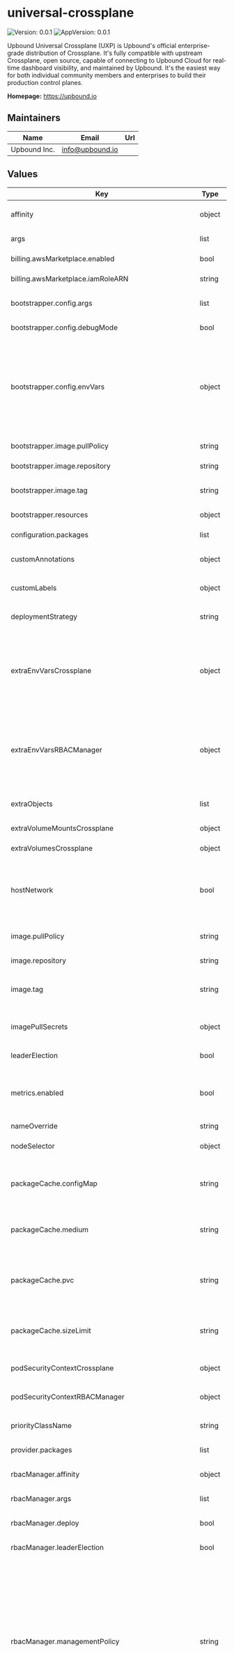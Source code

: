 # universal-crossplane

![Version: 0.0.1](https://img.shields.io/badge/Version-0.0.1-informational?style=flat-square) ![AppVersion: 0.0.1](https://img.shields.io/badge/AppVersion-0.0.1-informational?style=flat-square)

Upbound Universal Crossplane (UXP) is Upbound's official enterprise-grade
distribution of Crossplane. It's fully compatible with upstream Crossplane,
open source, capable of connecting to Upbound Cloud for real-time dashboard
visibility, and maintained by Upbound. It's the easiest way for both
individual community members and enterprises to build their production control
planes.

**Homepage:** <https://upbound.io>

## Maintainers

| Name | Email | Url |
| ---- | ------ | --- |
| Upbound Inc. | <info@upbound.io> |  |

## Values

| Key | Type | Default | Description |
|-----|------|---------|-------------|
| affinity | object | `{}` | Add `affinities` to the Crossplane pod deployment. |
| args | list | `[]` | Add custom arguments to the Crossplane pod. |
| billing.awsMarketplace.enabled | bool | `false` | Enable AWS Marketplace billing. |
| billing.awsMarketplace.iamRoleARN | string | `"arn:aws:iam::<ACCOUNT_ID>:role/<ROLE_NAME>"` | AWS Marketplace billing IAM role ARN. |
| bootstrapper.config.args | list | `[]` | List of additional args for the bootstrapper deployment. |
| bootstrapper.config.debugMode | bool | `false` | Enable debug mode for bootstrapper. |
| bootstrapper.config.envVars | object | `{}` | List of additional environment variables for the bootstrapper deployment. EXAMPLE envVars:   sample.key: value1   ANOTHER.KEY: value2 RESULT   - name: sample_key     value: "value1"   - name: ANOTHER_KEY     value: "value2" |
| bootstrapper.image.pullPolicy | string | `"IfNotPresent"` | Bootstrapper image pull policy. |
| bootstrapper.image.repository | string | `"xpkg.upbound.io/upbound/uxp-bootstrapper"` | Bootstrapper image repository. |
| bootstrapper.image.tag | string | `""` | Bootstrapper image tag: if not set, appVersion field from Chart.yaml is used. |
| bootstrapper.resources | object | `{}` | Resources configuration for bootstrapper. |
| configuration.packages | list | `[]` | A list of Configuration packages to install. |
| customAnnotations | object | `{}` | Add custom `annotations` to the Crossplane pod deployment. |
| customLabels | object | `{}` | Add custom `labels` to the Crossplane pod deployment. |
| deploymentStrategy | string | `"RollingUpdate"` | The deployment strategy for the Crossplane and RBAC Manager pods. |
| extraEnvVarsCrossplane | object | `{}` | Add custom environmental variables to the Crossplane pod deployment. Replaces any `.` in a variable name with `_`. For example, `SAMPLE.KEY=value1` becomes `SAMPLE_KEY=value1`. |
| extraEnvVarsRBACManager | object | `{}` | Add custom environmental variables to the RBAC Manager pod deployment. Replaces any `.` in a variable name with `_`. For example, `SAMPLE.KEY=value1` becomes `SAMPLE_KEY=value1`. |
| extraObjects | list | `[]` | To add arbitrary Kubernetes Objects during a Helm Install |
| extraVolumeMountsCrossplane | object | `{}` | Add custom `volumeMounts` to the Crossplane pod. |
| extraVolumesCrossplane | object | `{}` | Add custom `volumes` to the Crossplane pod. |
| hostNetwork | bool | `false` | Enable `hostNetwork` for the Crossplane deployment. Caution: enabling `hostNetwork` grants the Crossplane Pod access to the host network namespace. |
| image.pullPolicy | string | `"IfNotPresent"` | The image pull policy used for Crossplane and RBAC Manager pods. |
| image.repository | string | `"xpkg.upbound.io/upbound/crossplane"` | Repository for the Crossplane pod image. |
| image.tag | string | `"v1.14.6-up.1"` | The Crossplane image tag. Defaults to the value of `appVersion` in `Chart.yaml`. |
| imagePullSecrets | object | `{}` | The imagePullSecret names to add to the Crossplane ServiceAccount. |
| leaderElection | bool | `true` | Enable [leader election](https://docs.crossplane.io/latest/concepts/pods/#leader-election) for the Crossplane pod. |
| metrics.enabled | bool | `false` | Enable Prometheus path, port and scrape annotations and expose port 8080 for both the Crossplane and RBAC Manager pods. |
| nameOverride | string | `"crossplane"` |  |
| nodeSelector | object | `{}` | Add `nodeSelectors` to the Crossplane pod deployment. |
| packageCache.configMap | string | `""` | The name of a ConfigMap to use as the package cache. Disables the default package cache `emptyDir` Volume. |
| packageCache.medium | string | `""` | Set to `Memory` to hold the package cache in a RAM backed file system. Useful for Crossplane development. |
| packageCache.pvc | string | `""` | The name of a PersistentVolumeClaim to use as the package cache. Disables the default package cache `emptyDir` Volume. |
| packageCache.sizeLimit | string | `"20Mi"` | The size limit for the package cache. If medium is `Memory` the `sizeLimit` can't exceed Node memory. |
| podSecurityContextCrossplane | object | `{}` | Add a custom `securityContext` to the Crossplane pod. |
| podSecurityContextRBACManager | object | `{}` | Add a custom `securityContext` to the RBAC Manager pod. |
| priorityClassName | string | `""` | The PriorityClass name to apply to the Crossplane and RBAC Manager pods. |
| provider.packages | list | `[]` | A list of Provider packages to install. |
| rbacManager.affinity | object | `{}` | Add `affinities` to the RBAC Manager pod deployment. |
| rbacManager.args | list | `[]` | Add custom arguments to the RBAC Manager pod. |
| rbacManager.deploy | bool | `true` | Deploy the RBAC Manager pod and its required roles. |
| rbacManager.leaderElection | bool | `true` | Enable [leader election](https://docs.crossplane.io/latest/concepts/pods/#leader-election) for the RBAC Manager pod. |
| rbacManager.managementPolicy | string | `"Basic"` | Defines the Roles and ClusterRoles the RBAC Manager creates and manages. - A policy of `Basic` creates and binds Roles only for the Crossplane ServiceAccount, Provider ServiceAccounts and creates Crossplane ClusterRoles. - A policy of `All` includes all the `Basic` settings and also creates Crossplane Roles in all namespaces. - Read the Crossplane docs for more information on the [RBAC Roles and ClusterRoles](https://docs.crossplane.io/latest/concepts/pods/#crossplane-clusterroles) |
| rbacManager.nodeSelector | object | `{}` | Add `nodeSelectors` to the RBAC Manager pod deployment. |
| rbacManager.replicas | int | `1` | The number of RBAC Manager pod `replicas` to deploy. |
| rbacManager.skipAggregatedClusterRoles | bool | `false` | Don't install aggregated Crossplane ClusterRoles. |
| rbacManager.tolerations | list | `[]` | Add `tolerations` to the RBAC Manager pod deployment. |
| registryCaBundleConfig.key | string | `""` | The ConfigMap key containing a custom CA bundle to enable fetching packages from registries with unknown or untrusted certificates. |
| registryCaBundleConfig.name | string | `""` | The ConfigMap name containing a custom CA bundle to enable fetching packages from registries with unknown or untrusted certificates. |
| replicas | int | `1` | The number of Crossplane pod `replicas` to deploy. |
| resourcesCrossplane.limits.cpu | string | `"100m"` | CPU resource limits for the Crossplane pod. |
| resourcesCrossplane.limits.memory | string | `"512Mi"` | Memory resource limits for the Crossplane pod. |
| resourcesCrossplane.requests.cpu | string | `"100m"` | CPU resource requests for the Crossplane pod. |
| resourcesCrossplane.requests.memory | string | `"256Mi"` | Memory resource requests for the Crossplane pod. |
| resourcesRBACManager.limits.cpu | string | `"100m"` | CPU resource limits for the RBAC Manager pod. |
| resourcesRBACManager.limits.memory | string | `"512Mi"` | Memory resource limits for the RBAC Manager pod. |
| resourcesRBACManager.requests.cpu | string | `"100m"` | CPU resource requests for the RBAC Manager pod. |
| resourcesRBACManager.requests.memory | string | `"256Mi"` | Memory resource requests for the RBAC Manager pod. |
| securityContextCrossplane.allowPrivilegeEscalation | bool | `false` | Enable `allowPrivilegeEscalation` for the Crossplane pod. |
| securityContextCrossplane.readOnlyRootFilesystem | bool | `true` | Set the Crossplane pod root file system as read-only. |
| securityContextCrossplane.runAsGroup | int | `65532` | The group ID used by the Crossplane pod. |
| securityContextCrossplane.runAsUser | int | `65532` | The user ID used by the Crossplane pod. |
| securityContextRBACManager.allowPrivilegeEscalation | bool | `false` | Enable `allowPrivilegeEscalation` for the RBAC Manager pod. |
| securityContextRBACManager.readOnlyRootFilesystem | bool | `true` | Set the RBAC Manager pod root file system as read-only. |
| securityContextRBACManager.runAsGroup | int | `65532` | The group ID used by the RBAC Manager pod. |
| securityContextRBACManager.runAsUser | int | `65532` | The user ID used by the RBAC Manager pod. |
| serviceAccount.customAnnotations | object | `{}` | Add custom `annotations` to the Crossplane ServiceAccount. |
| tolerations | list | `[]` | Add `tolerations` to the Crossplane pod deployment. |
| webhooks.enabled | bool | `true` | Enable webhooks for Crossplane and installed Provider packages. |

